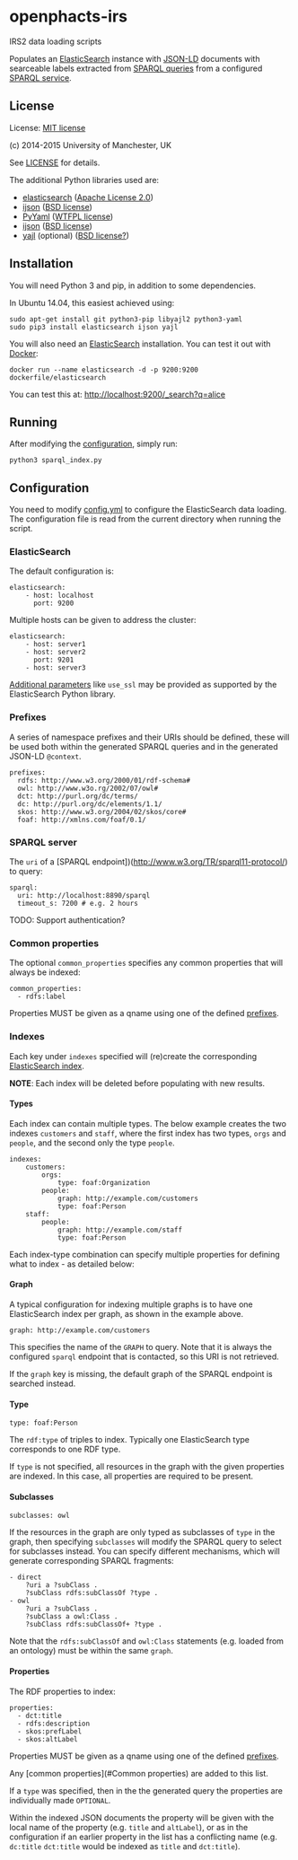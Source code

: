 # openphacts-irs
IRS2 data loading scripts

Populates an [ElasticSearch](http://www.elasticsearch.org) instance with [JSON-LD](http://www.w3.org/TR/json-ld/) 
documents with searceable labels extracted from [SPARQL queries](http://www.w3.org/TR/sparql11-query/) from
a configured [SPARQL service](http://www.w3.org/TR/sparql11-protocol/).


## License
License: [MIT license](http://opensource.org/licenses/MIT)

(c) 2014-2015 University of Manchester, UK

See [LICENSE](LICENSE) for details.

The additional Python libraries used are:

* [elasticsearch](https://pypi.python.org/pypi/elasticsearch/) ([Apache License 2.0](http://www.apache.org/licenses/LICENSE-2.0))
* [ijson](https://pypi.python.org/pypi/ijson/) ([BSD license](https://github.com/isagalaev/ijson/blob/master/LICENSE.txt))
* [PyYaml](https://pypi.python.org/pypi/pyaml/) ([WTFPL license](https://github.com/mk-fg/pretty-yaml/blob/master/COPYING))
* [ijson](https://pypi.python.org/pypi/ijson/) ([BSD license](https://github.com/isagalaev/ijson/blob/master/LICENSE.txt))
* [yajl](https://pypi.python.org/pypi/yajl) (optional) ([BSD license?](https://github.com/rtyler/py-yajl/issues/28))


## Installation

You will need Python 3 and pip, in addition to some dependencies.

In Ubuntu 14.04, this easiest achieved using:

    sudo apt-get install git python3-pip libyajl2 python3-yaml 
    sudo pip3 install elasticsearch ijson yajl

You will also need an [ElasticSearch](http://www.elasticsearch.org) installation. You can test it out with [Docker](https://www.docker.com/):

    docker run --name elasticsearch -d -p 9200:9200 dockerfile/elasticsearch

You can test this at: [http://localhost:9200/_search?q=alice](http://localhost:9200/_search?q=alice)

## Running

After modifying the [configuration](#Configuration), simply run:

    python3 sparql_index.py

## Configuration

You need to modify [config.yml](config.yml) to configure the ElasticSearch data loading. The configuration 
file is read from the current directory when running the script.

### ElasticSearch

The default configuration is:

    elasticsearch:
        - host: localhost
          port: 9200

Multiple hosts can be given to address the cluster:

    elasticsearch:
        - host: server1
        - host: server2
          port: 9201
        - host: server3

[Additional parameters](http://elasticsearch-py.readthedocs.org/en/master/api.html#elasticsearch) like `use_ssl` may be provided as supported by the ElasticSearch Python library.


### Prefixes

A series of namespace prefixes and their URIs should be defined, 
these will be used both within the generated SPARQL queries 
and in the generated JSON-LD `@context`.

    prefixes:
      rdfs: http://www.w3.org/2000/01/rdf-schema#
      owl: http://www.w3o.rg/2002/07/owl#
      dct: http://purl.org/dc/terms/
      dc: http://purl.org/dc/elements/1.1/
      skos: http://www.w3.org/2004/02/skos/core#
      foaf: http://xmlns.com/foaf/0.1/

### SPARQL server

The `uri` of a [SPARQL endpoint])(http://www.w3.org/TR/sparql11-protocol/) to query:

    sparql:
      uri: http://localhost:8890/sparql
      timeout_s: 7200 # e.g. 2 hours

TODO: Support authentication?

### Common properties

The optional `common_properties` specifies any common properties that will
always be indexed:

    common_properties:
      - rdfs:label

Properties MUST be given as a qname using
one of the defined [prefixes](#Prefixes).


### Indexes

Each key under `indexes` specified will (re)create the corresponding [ElasticSearch index](http://www.elasticsearch.org/guide/en/elasticsearch/reference/current/docs-index_.html).

**NOTE**: Each index will be deleted before populating with new results.

#### Types

Each index can contain multiple types. The below example creates the two indexes `customers` and `staff`, where the first index has two types, `orgs` and `people`, and the second only the type `people`. 

    indexes:
        customers:
            orgs:
                type: foaf:Organization
            people:
                graph: http://example.com/customers
                type: foaf:Person
        staff:
            people:
                graph: http://example.com/staff
                type: foaf:Person

Each index-type combination can specify multiple properties for defining what to index - as detailed below:

#### Graph

A typical configuration for indexing multiple graphs is to have one ElasticSearch index per graph, as shown in the example above.

    graph: http://example.com/customers
    
This specifies the name of the `GRAPH` to query. Note that it is always the configured `sparql` endpoint that is contacted, so
this URI is not retrieved. 

If the `graph` key is missing, the default graph of the SPARQL endpoint is searched instead. 

#### Type

    type: foaf:Person

The `rdf:type` of triples to index. Typically one ElasticSearch type corresponds to one RDF type.

If `type` is not specified, all resources in the graph with the given properties are indexed. 
In this case, all properties are required to be present.

#### Subclasses

    subclasses: owl
    
If the resources in the graph are only typed as subclasses of `type` in the graph, then specifying `subclasses` will modify the SPARQL query to select for subclasses instead. You can specify different mechanisms, which will generate corresponding SPARQL fragments:

    - direct
        ?uri a ?subClass .
        ?subClass rdfs:subClassOf ?type .
    - owl
        ?uri a ?subClass .
        ?subClass a owl:Class .
        ?subClass rdfs:subClassOf+ ?type .
    
Note that the `rdfs:subClassOf` and `owl:Class` statements (e.g. loaded from an ontology) must be within the same `graph`. 

#### Properties

The RDF properties to index:

    properties:
      - dct:title
      - rdfs:description
      - skos:prefLabel
      - skos:altLabel

Properties MUST be given as a qname using
one of the defined [prefixes](#Prefixes).

Any [common properties](#Common properties) are added to this list.

If a `type` was specified, then in the the generated query the properties are individually made `OPTIONAL`.

Within the indexed JSON documents the property will be given with the local name of the property (e.g. `title` and `altLabel`), or as in the configuration if an earlier property in the list has a conflicting name (e.g. `dc:title` `dct:title` would be indexed as `title` and `dct:title`).

